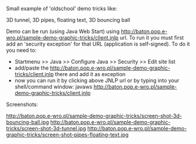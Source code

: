 Small example of 'oldschool' demo tricks like:

3D tunnel,
3D pipes,
floating text,
3D bouncing ball

Demo can be run (using Java Web Start) using http://baton.pop.e-wro.pl/sample-demo-graphic-tricks/client.jnlp url.
To run it you must first add an 'security exception' for that URL (application is self-signed). To do it you need to:
- Startmenu >> Java >> Configure Java >> Security >> Edit site list
- add/paste the http://baton.pop.e-wro.pl/sample-demo-graphic-tricks/client.jnlp there and add it as exception
- now you can run it by clicking above JNLP url or by typing into your shell/command window:
    javaws http://baton.pop.e-wro.pl/sample-demo-graphic-tricks/client.jnlp

Screenshots:

http://baton.pop.e-wro.pl/sample-demo-graphic-tricks/screen-shot-3d-bouncing-ball.jpg
http://baton.pop.e-wro.pl/sample-demo-graphic-tricks/screen-shot-3d-tunnel.jpg
http://baton.pop.e-wro.pl/sample-demo-graphic-tricks/screen-shot-pipes-floating-text.jpg
